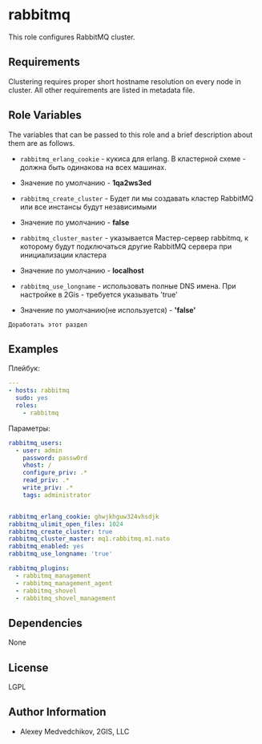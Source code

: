 rabbitmq
======

This role configures RabbitMQ cluster.

Requirements
------------

Clustering requires proper short hostname resolution on every node in cluster. All other requirements
are listed in metadata file.

Role Variables
--------------

The variables that can be passed to this role and a brief description about
them are as follows.

* `rabbitmq_erlang_cookie` - кукиса для erlang. В кластерной схеме - должна быть одинакова на всех машинах. 
 * Значение по умолчанию - **1qa2ws3ed**

* `rabbitmq_create_cluster` - Будет ли мы создавать кластер RabbitMQ или все инстансы будут независимыми
 * Значение по умолчанию - **false**

* `rabbitmq_cluster_master` - указывается Мастер-сервер rabbitmq, к которому будут подключаться другие RabbitMQ сервера при инициализации кластера
 * Значение по умолчанию - **localhost**

* `rabbitmq_use_longname` - использовать полные DNS имена. При настройке в 2Gis - требуется указывать 'true'
 * Значение по умолчанию(не используется) - **'false'**

`Доработать этот раздел`


Examples
--------

Плейбук:
```yml
---
- hosts: rabbitmq
  sudo: yes
  roles:
    - rabbitmq
```

Параметры:
```yml
rabbitmq_users:
  - user: admin
    password: passw0rd
    vhost: /
    configure_priv: .*
    read_priv: .*
    write_priv: .*
    tags: administrator


rabbitmq_erlang_cookie: ghwjkhguw324vhsdjk
rabbitmq_ulimit_open_files: 1024
rabbitmq_create_cluster: true
rabbitmq_cluster_master: mq1.rabbitmq.m1.nato
rabbitmq_enabled: yes
rabbitmq_use_longname: 'true'

rabbitmq_plugins:
  - rabbitmq_management
  - rabbitmq_management_agent
  - rabbitmq_shovel
  - rabbitmq_shovel_management
```

Dependencies
------------

None

License
-------

LGPL

Author Information
------------------

- Alexey Medvedchikov, 2GIS, LLC